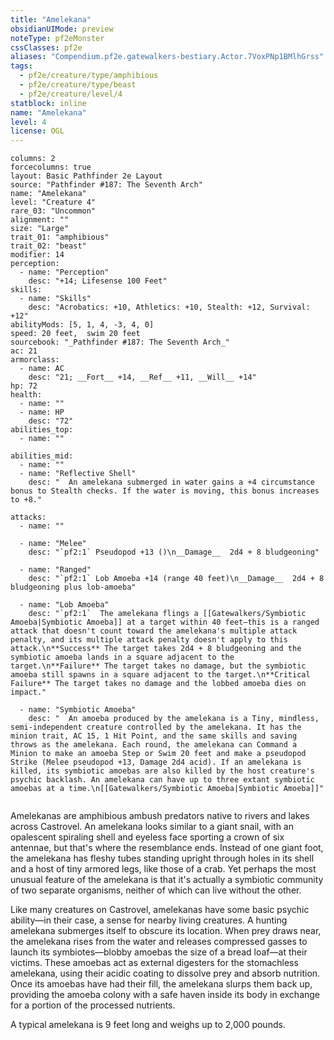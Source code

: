 ```yaml
---
title: "Amelekana"
obsidianUIMode: preview
noteType: pf2eMonster
cssClasses: pf2e
aliases: "Compendium.pf2e.gatewalkers-bestiary.Actor.7VoxPNp1BMlhGrss" 
tags:
  - pf2e/creature/type/amphibious
  - pf2e/creature/type/beast
  - pf2e/creature/level/4
statblock: inline
name: "Amelekana"
level: 4
license: OGL
---
```


```statblock
columns: 2
forcecolumns: true
layout: Basic Pathfinder 2e Layout
source: "Pathfinder #187: The Seventh Arch"
name: "Amelekana"
level: "Creature 4"
rare_03: "Uncommon"
alignment: ""
size: "Large"
trait_01: "amphibious"
trait_02: "beast"
modifier: 14
perception:
  - name: "Perception"
    desc: "+14; Lifesense 100 Feet"
skills:
  - name: "Skills"
    desc: "Acrobatics: +10, Athletics: +10, Stealth: +12, Survival: +12"
abilityMods: [5, 1, 4, -3, 4, 0]
speed: 20 feet,  swim 20 feet
sourcebook: "_Pathfinder #187: The Seventh Arch_"
ac: 21
armorclass:
  - name: AC
    desc: "21; __Fort__ +14, __Ref__ +11, __Will__ +14"
hp: 72
health:
  - name: ""
  - name: HP
    desc: "72"
abilities_top:
  - name: ""

abilities_mid:
  - name: ""
  - name: "Reflective Shell"
    desc: "  An amelekana submerged in water gains a +4 circumstance bonus to Stealth checks. If the water is moving, this bonus increases to +8."

attacks:
  - name: ""

  - name: "Melee"
    desc: "`pf2:1` Pseudopod +13 ()\n__Damage__  2d4 + 8 bludgeoning"

  - name: "Ranged"
    desc: "`pf2:1` Lob Amoeba +14 (range 40 feet)\n__Damage__  2d4 + 8 bludgeoning plus lob-amoeba"

  - name: "Lob Amoeba"
    desc: "`pf2:1`  The amelekana flings a [[Gatewalkers/Symbiotic Amoeba|Symbiotic Amoeba]] at a target within 40 feet—this is a ranged attack that doesn't count toward the amelekana's multiple attack penalty, and its multiple attack penalty doesn't apply to this attack.\n**Success** The target takes 2d4 + 8 bludgeoning and the symbiotic amoeba lands in a square adjacent to the target.\n**Failure** The target takes no damage, but the symbiotic amoeba still spawns in a square adjacent to the target.\n**Critical Failure** The target takes no damage and the lobbed amoeba dies on impact."

  - name: "Symbiotic Amoeba"
    desc: "  An amoeba produced by the amelekana is a Tiny, mindless, semi-independent creature controlled by the amelekana. It has the minion trait, AC 15, 1 Hit Point, and the same skills and saving throws as the amelekana. Each round, the amelekana can Command a Minion to make an amoeba Step or Swim 20 feet and make a pseudopod Strike (Melee pseudopod +13, Damage 2d4 acid). If an amelekana is killed, its symbiotic amoebas are also killed by the host creature's psychic backlash. An amelekana can have up to three extant symbiotic amoebas at a time.\n[[Gatewalkers/Symbiotic Amoeba|Symbiotic Amoeba]]"
 
```



Amelekanas are amphibious ambush predators native to rivers and lakes across Castrovel. An amelekana looks similar to a giant snail, with an opalescent spiraling shell and eyeless face sporting a crown of six antennae, but that's where the resemblance ends. Instead of one giant foot, the amelekana has fleshy tubes standing upright through holes in its shell and a host of tiny armored legs, like those of a crab. Yet perhaps the most unusual feature of the amelekana is that it's actually a symbiotic community of two separate organisms, neither of which can live without the other.

Like many creatures on Castrovel, amelekanas have some basic psychic ability—in their case, a sense for nearby living creatures. A hunting amelekana submerges itself to obscure its location. When prey draws near, the amelekana rises from the water and releases compressed gasses to launch its symbiotes—blobby amoebas the size of a bread loaf—at their victims. These amoebas act as external digesters for the stomachless amelekana, using their acidic coating to dissolve prey and absorb nutrition. Once its amoebas have had their fill, the amelekana slurps them back up, providing the amoeba colony with a safe haven inside its body in exchange for a portion of the processed nutrients.

A typical amelekana is 9 feet long and weighs up to 2,000 pounds.
